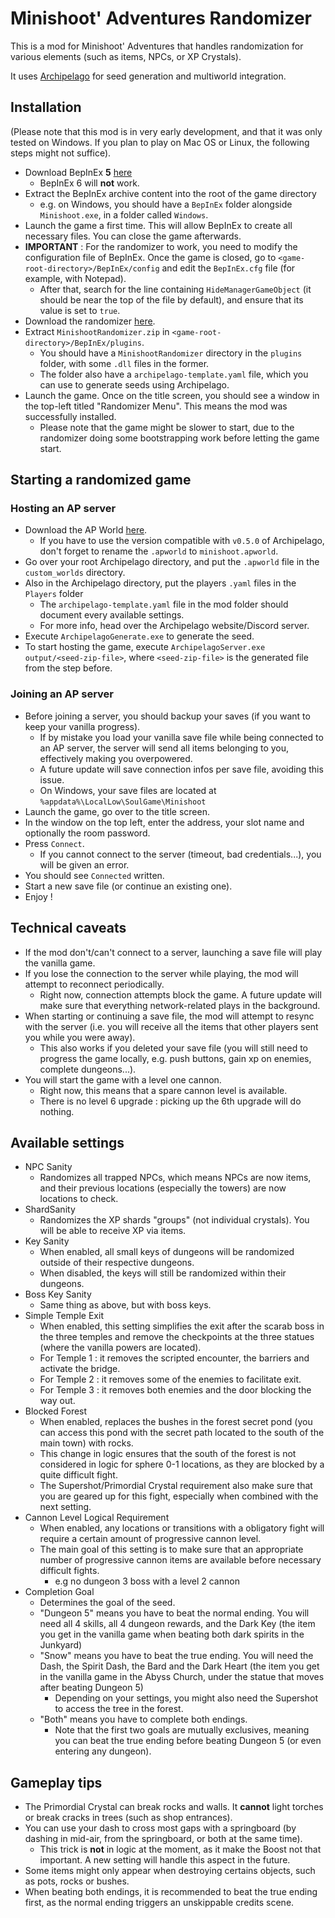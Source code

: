 # Minishoot' Adventures Randomizer

This is a mod for Minishoot' Adventures that handles randomization for various elements (such as items, NPCs, or XP Crystals).

It uses [Archipelago](https://archipelago.gg) for seed generation and multiworld integration.

## Installation

(Please note that this mod is in very early development, and that it was only tested on Windows. If you plan to play on Mac OS or Linux, the following steps might not suffice).

* Download BepInEx **5** [here](https://github.com/BepInEx/BepInEx/releases)
    * BepInEx 6 will **not** work.
* Extract the BepInEx archive content into the root of the game directory
    * e.g. on Windows, you should have a `BepInEx` folder alongside `Minishoot.exe`, in a folder called `Windows`.
* Launch the game a first time. This will allow BepInEx to create all necessary files. You can close the game afterwards.
* **IMPORTANT** : For the randomizer to work, you need to modify the configuration file of BepInEx. Once the game is closed, go to `<game-root-directory>/BepInEx/config` and edit the `BepInEx.cfg` file (for example, with Notepad).
    * After that, search for the line containing `HideManagerGameObject` (it should be near the top of the file by default), and ensure that its value is set to `true`.
* Download the randomizer [here](https://github.com/TheNooodle/MinishootRandomizer/releases).
* Extract `MinishootRandomizer.zip` in `<game-root-directory>/BepInEx/plugins`.
    * You should have a `MinishootRandomizer` directory in the `plugins` folder, with some `.dll` files in the former.
    * The folder also have a `archipelago-template.yaml` file, which you can use to generate seeds using Archipelago.
* Launch the game. Once on the title screen, you should see a window in the top-left titled "Randomizer Menu". This means the mod was successfully installed.
    * Please note that the game might be slower to start, due to the randomizer doing some bootstrapping work before letting the game start.

## Starting a randomized game

### Hosting an AP server

* Download the AP World [here](https://github.com/TheNooodle/Archipelago/releases).
    * If you have to use the version compatible with `v0.5.0` of Archipelago, don't forget to rename the `.apworld` to `minishoot.apworld`.
* Go over your root Archipelago directory, and put the `.apworld` file in the `custom_worlds` directory.
* Also in the Archipelago directory, put the players `.yaml` files in the `Players` folder
    * The `archipelago-template.yaml` file in the mod folder should document every available settings.
    * For more info, head over the Archipelago website/Discord server.
* Execute `ArchipelagoGenerate.exe` to generate the seed.
* To start hosting the game, execute `ArchipelagoServer.exe output/<seed-zip-file>`, where `<seed-zip-file>` is the generated file from the step before.

### Joining an AP server

* Before joining a server, you should backup your saves (if you want to keep your vanilla progress).
    * If by mistake you load your vanilla save file while being connected to an AP server, the server will send all items belonging to you, effectively making you overpowered.
    * A future update will save connection infos per save file, avoiding this issue.
    * On Windows, your save files are located at `%appdata%\LocalLow\SoulGame\Minishoot`
* Launch the game, go over to the title screen.
* In the window on the top left, enter the address, your slot name and optionally the room password.
* Press `Connect`.
    * If you cannot connect to the server (timeout, bad credentials...), you will be given an error.
* You should see `Connected` written.
* Start a new save file (or continue an existing one).
* Enjoy !

## Technical caveats

* If the mod don't/can't connect to a server, launching a save file will play the vanilla game.
* If you lose the connection to the server while playing, the mod will attempt to reconnect periodically.
    * Right now, connection attempts block the game. A future update will make sure that everything network-related plays in the background.
* When starting or continuing a save file, the mod will attempt to resync with the server (i.e. you will receive all the items that other players sent you while you were away).
    * This also works if you deleted your save file (you will still need to progress the game locally, e.g. push buttons, gain xp on enemies, complete dungeons...).
* You will start the game with a level one cannon.
    * Right now, this means that a spare cannon level is available.
    * There is no level 6 upgrade : picking up the 6th upgrade will do nothing.

## Available settings

* NPC Sanity
    * Randomizes all trapped NPCs, which means NPCs are now items, and their previous locations (especially the towers) are now locations to check.
* ShardSanity
    * Randomizes the XP shards "groups" (not individual crystals). You will be able to receive XP via items.
* Key Sanity
    * When enabled, all small keys of dungeons will be randomized outside of their respective dungeons.
    * When disabled, the keys will still be randomized within their dungeons.
* Boss Key Sanity
    * Same thing as above, but with boss keys.
* Simple Temple Exit
    * When enabled, this setting simplifies the exit after the scarab boss in the three temples and remove the checkpoints at the three statues (where the vanilla powers are located).
    * For Temple 1 : it removes the scripted encounter, the barriers and activate the bridge.
    * For Temple 2 : it removes some of the enemies to facilitate exit.
    * For Temple 3 : it removes both enemies and the door blocking the way out.
* Blocked Forest
    * When enabled, replaces the bushes in the forest secret pond (you can access this pond with the secret path located to the south of the main town) with rocks.
    * This change in logic ensures that the south of the forest is not considered in logic for sphere 0-1 locations, as they are blocked by a quite difficult fight.
    * The Supershot/Primordial Crystal requirement also make sure that you are geared up for this fight, especially when combined with the next setting.
* Cannon Level Logical Requirement
    * When enabled, any locations or transitions with a obligatory fight will require a certain amount of progressive cannon level.
    * The main goal of this setting is to make sure that an appropriate number of progressive cannon items are available before necessary difficult fights.
        * e.g no dungeon 3 boss with a level 2 cannon
* Completion Goal
    * Determines the goal of the seed.
    * "Dungeon 5" means you have to beat the normal ending. You will need all 4 skills, all 4 dungeon rewards, and the Dark Key (the item you get in the vanilla game when beating both dark spirits in the Junkyard)
    * "Snow" means you have to beat the true ending. You will need the Dash, the Spirit Dash, the Bard and the Dark Heart (the item you get in the vanilla game in the Abyss Church, under the statue that moves after beating Dungeon 5)
        * Depending on your settings, you might also need the Supershot to access the tree in the forest.
    * "Both" means you have to complete both endings.
        * Note that the first two goals are mutually exclusives, meaning you can beat the true ending before beating Dungeon 5 (or even entering any dungeon).

## Gameplay tips

* The Primordial Crystal can break rocks and walls. It **cannot** light torches or break cracks in trees (such as shop entrances).
* You can use your dash to cross most gaps with a springboard (by dashing in mid-air, from the springboard, or both at the same time).
    * This trick is **not** in logic at the moment, as it make the Boost not that important. A new setting will handle this aspect in the future.
* Some items might only appear when destroying certains objects, such as pots, rocks or bushes.
* When beating both endings, it is recommended to beat the true ending first, as the normal ending triggers an unskippable credits scene.
